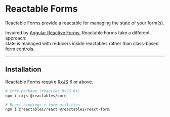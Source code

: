 # Reactable Forms

Reactable Forms provide a reactable for managing the state of your form(s).  

Inspired by [Angular Reactive Forms](https://angular.dev/guide/forms), Reactable Forms take a different approach:  
state is managed with reducers inside reactables rather than class-based form controls.  

---

## Installation

Reactable Forms require [RxJS](https://rxjs.dev/) 6 or above.  

```bash
# Core package (requires RxJS 6+)
npm i rxjs @reactables/core

# React bindings + form utilities
npm i @reactables/react @reactables/react-form
